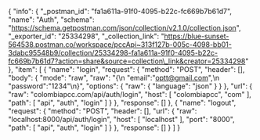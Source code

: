 ﻿{ "info": { "\_postman\_id": "fa1a611a-91f0-4095-b22c-fc669b7b61d7", "name": "Auth", "schema": "https://schema.getpostman.com/json/collection/v2.1.0/collection.json", "\_exporter\_id": "25334298", "\_collection\_link": "https://blue-sunset-564538.postman.co/workspace/pccApi~313f127b-005c-4098-bb01-3dabc95548b9/collection/25334298-fa1a611a-91f0-4095-b22c-fc669b7b61d7?action=share&source=collection\_link&creator=25334298" }, "item": [ { "name": "login", "request": { "method": "POST", "header": [], "body": { "mode": "raw", "raw": "{\n \"email\":\"optt@gmail.com\",\n \"password\":\"1234\"\n}", "options": { "raw": { "language": "json" } } }, "url": { "raw": "colombiapcc.com/api/auth/login", "host": [ "colombiapcc", "com" ], "path": [ "api", "auth", "login" ] } }, "response": [] }, { "name": "logout", "request": { "method": "POST", "header": [], "url": { "raw": "localhost:8000/api/auth/login", "host": [ "localhost" ], "port": "8000", "path": [ "api", "auth", "login" ] } }, "response": [] } ] }
